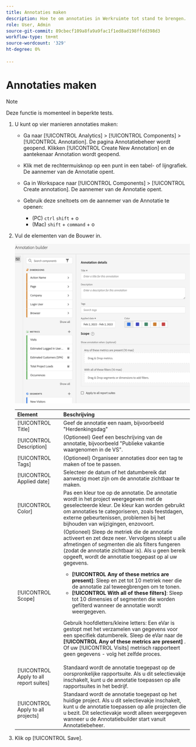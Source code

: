 ```yaml
---
title: Annotaties maken
description: Hoe te om annotaties in Werkruimte tot stand te brengen.
role: User, Admin
source-git-commit: 89cbecf109a8fa9a9fac1f1ed8ad198ffdd398d3
workflow-type: tm+mt
source-wordcount: '329'
ht-degree: 0%

---
```



# Annotaties maken

>[!NOTE]
>
>Deze functie is momenteel in beperkte tests.

1. U kunt op vier manieren annotaties maken:

   * Ga naar [!UICONTROL Analytics] > [!UICONTROL Components] > [!UICONTROL Annotation]. De pagina Annotatiebeheer wordt geopend. Klikken [!UICONTROL Create New Annotation] en de aantekenaar Annotation wordt geopend.

   * Klik met de rechtermuisknop op een punt in een tabel- of lijngrafiek. De aannemer van de Annotatie opent.

   * Ga in Workspace naar [!UICONTROL Components] > [!UICONTROL Create annotation]. De aannemer van de Annotatie opent.

   * Gebruik deze sneltoets om de aannemer van de Annotatie te openen:
      * (PC) `ctrl` `shift` + o
      * (Mac) `shift` + `command` + o

1. Vul de elementen van de Bouwer in.

   ![](assets/ann-builder.png)

   | Element | Beschrijving |
   | --- | --- |
   | [!UICONTROL Title] | Geef de annotatie een naam, bijvoorbeeld &quot;Herdenkingsdag&quot; |
   | [!UICONTROL Description] | (Optioneel) Geef een beschrijving van de annotatie, bijvoorbeeld &quot;Publieke vakantie waargenomen in de VS&quot;. |
   | [!UICONTROL Tags] | (Optioneel) Organiseer annotaties door een tag te maken of toe te passen. |
   | [!UICONTROL Applied date] | Selecteer de datum of het datumbereik dat aanwezig moet zijn om de annotatie zichtbaar te maken. |
   | [!UICONTROL Color] | Pas een kleur toe op de annotatie. De annotatie wordt in het project weergegeven met de geselecteerde kleur. De kleur kan worden gebruikt om annotaties te categoriseren, zoals feestdagen, externe gebeurtenissen, problemen bij het bijhouden van wijzigingen, enzovoort. |
   | [!UICONTROL Scope] | (Optioneel) Sleep de metriek die de annotatie activeert en zet deze neer. Vervolgens sleept u alle afmetingen of segmenten die als filters fungeren (zodat de annotatie zichtbaar is). Als u geen bereik opgeeft, wordt de annotatie toegepast op al uw gegevens.<ul><li>**[!UICONTROL Any of these metrics are present]**: Sleep en zet tot 10 metriek neer die de annotatie zal teweegbrengen om te tonen.</li><li>**[!UICONTROL With all of these filters]**: Sleep tot 10 dimensies of segmenten die worden gefilterd wanneer de annotatie wordt weergegeven.</li></ul><p>Gebruik hoofdletters/kleine letters: Een eVar is gestopt met het verzamelen van gegevens voor een specifiek datumbereik. Sleep de eVar naar de **[!UICONTROL Any of these metrics are present]** . Of uw [!UICONTROL Visits] metrisch rapporteert geen gegevens - volg het zelfde proces. |
   | [!UICONTROL Apply to all report suites] | Standaard wordt de annotatie toegepast op de oorspronkelijke rapportsuite. Als u dit selectievakje inschakelt, kunt u de annotatie toepassen op alle rapportsuites in het bedrijf. |
   | [!UICONTROL Apply to all projects] | Standaard wordt de annotatie toegepast op het huidige project. Als u dit selectievakje inschakelt, kunt u de annotatie toepassen op alle projecten die u bezit. Dit selectievakje wordt alleen weergegeven wanneer u de Annotatiebuilder start vanuit Annotatiebeheer. |

1. Klik op [!UICONTROL Save].